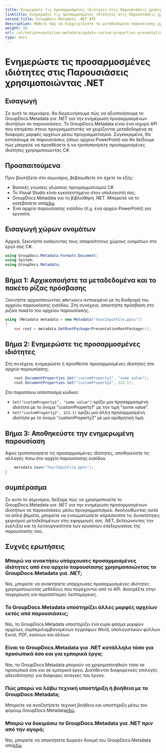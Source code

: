 ```yaml
---
title: Ενημερώστε τις προσαρμοσμένες ιδιότητες στις Παρουσιάσεις χρησιμοποιώντας .NET
linktitle: Ενημερώστε τις προσαρμοσμένες ιδιότητες στις Παρουσιάσεις χρησιμοποιώντας .NET
second_title: GroupDocs.Metadata .NET API
description: Μάθετε πώς να διαχειρίζεστε τα μεταδεδομένα παρουσίασης χρησιμοποιώντας το GroupDocs.Metadata για .NET. Ενημερώστε τις προσαρμοσμένες ιδιότητες αποτελεσματικά σε αρχεία PowerPoint.
weight: 16
url: /el/net/presentation-metadata/update-custom-properties-presentations/
type: docs
---
```

# Ενημερώστε τις προσαρμοσμένες ιδιότητες στις Παρουσιάσεις χρησιμοποιώντας .NET

## Εισαγωγή
Σε αυτό το σεμινάριο, θα διερευνήσουμε πώς να αξιοποιήσουμε το GroupDocs.Metadata για .NET για την ενημέρωση προσαρμοσμένων ιδιοτήτων σε παρουσιάσεις. Το GroupDocs.Metadata είναι ένα ισχυρό API που επιτρέπει στους προγραμματιστές να χειρίζονται μεταδεδομένα σε διάφορες μορφές αρχείων μέσω προγραμματισμού. Συγκεκριμένα, θα εστιάσουμε σε παρουσιάσεις (όπως αρχεία PowerPoint) και θα δείξουμε πώς μπορείτε να προσθέσετε ή να τροποποιήσετε προσαρμοσμένες ιδιότητες χρησιμοποιώντας C#.
## Προαπαιτούμενα
Πριν βουτήξετε στο σεμινάριο, βεβαιωθείτε ότι έχετε τα εξής:
- Βασικές γνώσεις γλώσσας προγραμματισμού C#.
- Το Visual Studio είναι εγκατεστημένο στον υπολογιστή σας.
-  GroupDocs.Metadata για τη βιβλιοθήκη .NET. Μπορείτε να το κατεβάσετε από[εδώ](https://releases.groupdocs.com/metadata/net/).
- Ένα αρχείο παρουσίασης εισόδου (π.χ. ένα αρχείο PowerPoint) για εργασία.

## Εισαγωγή χώρων ονομάτων
Αρχικά, ξεκινήστε εισάγοντας τους απαραίτητους χώρους ονομάτων στο έργο σας C#.
```csharp
using GroupDocs.Metadata.Formats.Document;
using System;
using GroupDocs.Metadata;
```
## Βήμα 1: Αρχικοποιήστε τα μεταδεδομένα και το πακέτο ρίζας πρόσβασης
 Ξεκινήστε αρχικοποιώντας a`Metadata` αντικείμενο με τη διαδρομή του αρχείου παρουσίασης εισόδου. Στη συνέχεια, αποκτήστε πρόσβαση στο ριζικό πακέτο του αρχείου παρουσίασης.
```csharp
using (Metadata metadata = new Metadata("YourInputFile.pptx"))
{
    var root = metadata.GetRootPackage<PresentationRootPackage>();
```
## Βήμα 2: Ενημερώστε τις προσαρμοσμένες ιδιότητες
Στη συνέχεια, ενημερώστε ή προσθέστε προσαρμοσμένες ιδιότητες στο αρχείο παρουσίασης.
```csharp
    root.DocumentProperties.Set("customProperty1", "some value");
    root.DocumentProperties.Set("customProperty2", 123.1);
```
Στο παραπάνω απόσπασμα κώδικα:
- `Set("customProperty1", "some value")` ορίζει μια προσαρμοσμένη ιδιότητα με το όνομα "customProperty1" με την τιμή "some value".
- `Set("customProperty2", 123.1)` ορίζει μια άλλη προσαρμοσμένη ιδιότητα με το όνομα "customProperty2" με μια αριθμητική τιμή.
## Βήμα 3: Αποθηκεύστε την ενημερωμένη παρουσίαση
Αφού τροποποιήσετε τις προσαρμοσμένες ιδιότητες, αποθηκεύστε τις αλλαγές πίσω στο αρχείο παρουσίασης εισόδου.
```csharp
    metadata.Save("YourInputFile.pptx");
}
```

## συμπέρασμα
Σε αυτό το σεμινάριο, δείξαμε πώς να χρησιμοποιείτε το GroupDocs.Metadata για .NET για την ενημέρωση προσαρμοσμένων ιδιοτήτων σε παρουσιάσεις μέσω προγραμματισμού. Ακολουθώντας αυτά τα απλά βήματα, μπορείτε να ενσωματώσετε απρόσκοπτα τις δυνατότητες χειρισμού μεταδεδομένων στις εφαρμογές σας .NET, βελτιώνοντας την ευελιξία και τη λειτουργικότητα των εργασιών επεξεργασίας της παρουσίασής σας.

## Συχνές ερωτήσεις
### Μπορώ να ανακτήσω υπάρχουσες προσαρμοσμένες ιδιότητες από ένα αρχείο παρουσίασης χρησιμοποιώντας το GroupDocs.Metadata για .NET;
Ναι, μπορείτε να ανακτήσετε υπάρχουσες προσαρμοσμένες ιδιότητες χρησιμοποιώντας μεθόδους που παρέχονται από το API. Ανατρέξτε στην τεκμηρίωση για περισσότερες λεπτομέρειες.
### Το GroupDocs.Metadata υποστηρίζει άλλες μορφές αρχείων εκτός από παρουσιάσεις;
Ναι, το GroupDocs.Metadata υποστηρίζει ένα ευρύ φάσμα μορφών αρχείων, συμπεριλαμβανομένων εγγράφων Word, υπολογιστικών φύλλων Excel, PDF, εικόνων και άλλων.
### Είναι το GroupDocs.Metadata για .NET κατάλληλο τόσο για προσωπικά όσο και για εμπορικά έργα;
Ναι, τα GroupDocs.Metadata μπορούν να χρησιμοποιηθούν τόσο σε προσωπικά όσο και σε εμπορικά έργα. Διατίθενται διαφορετικές επιλογές αδειοδότησης για διάφορες ανάγκες του έργου.
### Πώς μπορώ να λάβω τεχνική υποστήριξη ή βοήθεια με το GroupDocs.Metadata;
 Μπορείτε να αναζητήσετε τεχνική βοήθεια και υποστήριξη μέσω του φόρουμ GroupDocs.Metadata[εδώ](https://forum.groupdocs.com/c/metadata/14).
### Μπορώ να δοκιμάσω το GroupDocs.Metadata για .NET πριν από την αγορά;
 Ναι, μπορείτε να αποκτήσετε δωρεάν δοκιμή του GroupDocs.Metadata από[εδώ](https://releases.groupdocs.com/).